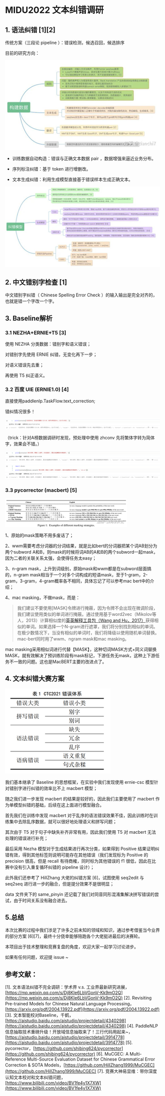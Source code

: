 # MIDU2022 文本纠错调研

## 1. 语法纠错 [1][2]
传统方案（三段论 pipeline ）：错误检测，候选召回，候选排序

目前的研究方向：

![image](https://github.com/realRoc/MIDU2022/blob/main/pic/1.%20ct_methods.png)

* 训练数据自动构造：错误与正确文本数据 pair ，数据增强来逼近业务分布。

* 序列标注纠错：基于 token 进行增删改。
* 文本生成纠错：利用生成模型直接基于错误样本生成正确文本。

![image](https://github.com/realRoc/MIDU2022/blob/main/pic/2.%20ct_models.png)

## 2. 中文错别字检查 [1]
中文错别字纠错（ Chinese Spelling Error Check ）的输入输出是完全对齐的，也就是错一个字改一个字。

## 3. Baseline解析
### 3.1 NEZHA+ERNIE+T5 [3]

使用 NEZHA 分类数据：错别字和语义错误；

对错别字先使用 ERNIE 纠错，无变化再下一步；

对语义错误先去重；

再使用 T5 纠正语义。

### 3.2 百度 UIE (ERNIE1.0) [4]

直接使用paddlenlp.TaskFlow.text_correction;

错纠情况很多！

![image](https://github.com/realRoc/MIDU2022/blob/main/pic/3.%20UIE_error.png)

（trick：针对A榜数据调研时发现，预处理中使用 zhconv 先将繁体字转为简体字，效果会不错。）

![image](https://github.com/realRoc/MIDU2022/blob/main/pic/4.%20UIE_trick.png)

### 3.3 pycorrector (macbert) [5]

![image](https://github.com/realRoc/MIDU2022/blob/main/pic/5.%20macbert_masking_strategies.png)

1、原始的mask策略不用多废话了；

2、wwm需要考虑分词器的分词结果，就是比如bert的分词器把某个词AB划分为两个subword A和B，则mask的时候将词AB的A和B的两个subword一起mask，因为二者的关联关系太强，会使得任务太easy；

3、n-gram mask，上升到词级别，原始mask和wwm都是在subword层面搞的，n-gram mask相当于一个对多个词构成的短语mask，至于1-gram，2-gram，3-gram，4-gram概率各不相同，具体忘记了可以参考mac bert中的介绍；

4、mac masking，不做mask，而是：

>我们建议不要使用[MASK]令牌进行掩蔽，因为令牌不会出现在微调阶段，我们建议使用类似的单词进行掩蔽。通过使用基于word2vec（Mikolov等人，2013）计算相似度的[英英解释工具包（Wang and Hu，2017）](https://link.zhihu.com/?target=https%3A//github.com/chatopera/Synonyms)获得相似的单词。如果选择一个N-gram进行遮罩，我们将分别找到相似的单词。在极少数情况下，当没有相似的单词时，我们将降级以使用随机单词替换。
mac-bert同时用了wwm、ngram mask和mac masking。

mac masking采用相似词进行代替【MASK】，这种切词MASK方式+同义词替换MASK，就有效解决了预训练阶段有mask标记，下游任务无mask，这种上下游任务不一致的问题。这也是MacBERT主要的改进点了。


## 4. 文本纠错大赛方案

![image](https://github.com/realRoc/MIDU2022/blob/main/pic/6.%20ct_errors.png)

我们基本继承了 Baseline 的思想框架，在实验中我们发现使用 ernie-csc 模型针对错别字进行纠错的效率比不上 macbert 模型；

随之我们进一步发现 macbert 的结果是较好的，因此我们主要使用了 macbert 作为单模型纠错的基础，后续在这上面进行模型融合。

首先我们在训练中发现 macbert 对于乱序的语法错误效果不佳，因此训练时在训练集中去除乱序数据，就可以很好地处理语义和拼写问题；

其次由于 T5 对于句子中缺失补齐非常有用，因此我们使用 T5 对 macbert 无法处理的错误进行补充；

最后采用 Nezha 模型对于生成结果进行再次分类，如果得到 Positive 结果证明纠错有效，得到其他标签则说明可能存在其他错误（我们发现标为 Positive 的 precision 很高，但是 recall 有待商榷，同时标为其他错误的 f1 很低，因此在比赛中没有引入重复循环纠错的 pipeline 设计）；

此外我们还参考了 HillZhang 大佬的纠错方案 [6]，试图使用 seq2edit 与 seq2seq 进行进一步的融合，但是提分效果不是很明显；

data 文件夹下的 same_pinyin 还记载了我们对同音同形混淆集解决拼写错误的尝试，由于时间关系没有融合进去。


## 5.总结

本次比赛的过程中我们涉足了许多之前未知的领域和知识，通过参考借鉴当今业界的部分方案 [6][7]，最终十分侥幸能够陪跑各个大佬挺进最后的决赛轮。

本项目出于技术整理和竞赛复盘的角度，欢迎大家一起学习讨论进步。

如果有任何问题，欢迎提 issue ~




## 参考文献：

[1]. 文本语法纠错不完全调研：学术界 v.s. 工业界最新研究进展，[https://mp.weixin.qq.com/s/Dj8KIe6LbVGonV-Kk9mO2Q](https://mp.weixin.qq.com/s/Dj8KIe6LbVGonV-Kk9mO2Q)
[2]. Revisiting Pre-trained Models for Chinese Natural Language Processing，[https://arxiv.org/pdf/2004.13922.pdf](https://arxiv.org/pdf/2004.13922.pdf)
[3]. 文本智能校对Baseline，千鹤，[https://aistudio.baidu.com/aistudio/projectdetail/4340298](https://aistudio.baidu.com/aistudio/projectdetail/4340298)
[4]. PaddleNLP信息抽取技术重磅升级！开放域信息抽取来了！三行代码用起来~，[https://aistudio.baidu.com/aistudio/projectdetail/3914778](https://aistudio.baidu.com/aistudio/projectdetail/3914778)
[5]. pycorrector，[https://github.com/shibing624/pycorrector](https://github.com/shibing624/pycorrector)
[6]. MuCGEC: A Multi-Reference Multi-Source Evaluation Dataset for Chinese Grammatical Error Correction & SOTA Models，[https://github.com/HillZhang1999/MuCGEC](https://github.com/HillZhang1999/MuCGEC)
[7]. 竞赛大神易显维：带你深度认知文本校对和文本纠错问题，[https://www.bilibili.com/video/BV1fe4y1X7XW](https://www.bilibili.com/video/BV1fe4y1X7XW)

